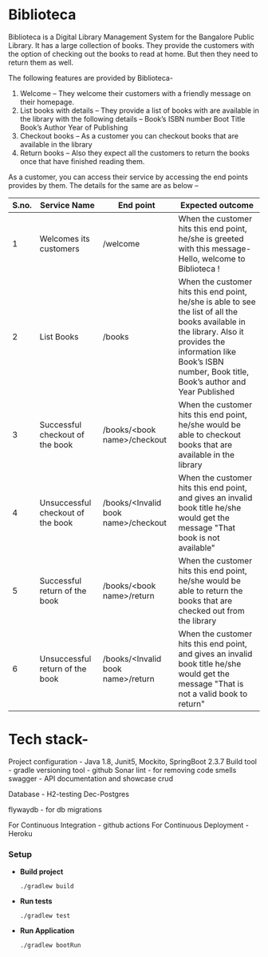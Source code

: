 # Biblioteca

Biblioteca is a Digital Library Management System for the Bangalore Public Library. It has a large collection of books. They provide the customers with the option of checking out the books to read at home. But then they need to return them as well. 

The following features are provided by Biblioteca-
1.	Welcome – They welcome their customers with a friendly message on their homepage.
2.	List books with details – They provide a list of books with are available in the library with the following details – 
    Book’s ISBN number
    Boot Title
    Book’s Author
    Year of Publishing
3.	Checkout books – As a customer you can checkout books that are available in the library
4.	Return books – Also they expect all the customers to return the books once that have finished reading them.

As a customer, you can access their service by accessing the end points provides by them. The details for the same are as below –

| S.no.         | Service Name  |End point | Expected outcome |
| ------------- | ------------- |----------|------------------|
| 1             | Welcomes its customers  | /welcome | When the customer hits this end point, he/she is greeted with this message-Hello, welcome to Biblioteca ! |
| 2             | List Books  | /books| When the customer hits this end point, he/she is able to see the list of all the books available in the library. Also it provides the information like Book’s ISBN number, Book title, Book’s author and Year Published |
| 3 | Successful checkout of the book | /books/&lt;book name&gt;/checkout | When the customer hits this end point, he/she would be able to checkout books that are available in the library |
| 4 | Unsuccessful checkout of the book | /books/&lt;Invalid book name&gt;/checkout | When the customer hits this end point, and gives an invalid book title he/she would get the message "That book is not available" |
| 5 | Successful return of the book |/books/&lt;book name&gt;/return | When the customer hits this end point, he/she would be able to return the  books that are checked out from the library |
| 6 | Unsuccessful return of the book | /books/&lt;Invalid book name&gt;/return |  When the customer hits this end point, and gives an invalid book title he/she would get the message "That is not a valid book to return" |
                                        
	
# Tech stack-

Project configuration - Java 1.8, Junit5, Mockito, SpringBoot 2.3.7
Build tool - gradle
versioning tool - github
Sonar lint - for removing code smells
swagger - API documentation and showcase crud

Database - 
    H2-testing
    Dec-Postgres
     
flywaydb - for db migrations

For Continuous Integration - github actions
For Continuous Deployment - Heroku





### Setup

- **Build project**
  
  `./gradlew build`

- **Run tests**

  `./gradlew test`

- **Run Application**

  `./gradlew bootRun`

